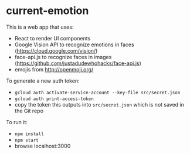 # current-emotion

This is a web app that uses:

- React to render UI components
- Google Vision API to recognize emotions in faces (<https://cloud.google.com/vision/>)
- face-api.js to recognize faces in images (<https://github.com/justadudewhohacks/face-api.js>)
- emojis from <http://openmoji.org/>

To generate a new auth token:

- `gcloud auth activate-service-account --key-file src/secret.json`
- `gcloud auth print-access-token`
- copy the token this outputs into `src/secret.json`
  which is not saved in the Git repo

To run it:

- `npm install`
- `npm start`
- browse localhost:3000
